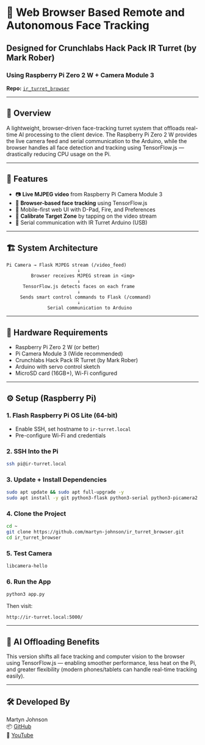 # 🎯 Web Browser Based Remote and Autonomous Face Tracking
## Designed for Crunchlabs Hack Pack IR Turret (by Mark Rober) 
### Using Raspberry Pi Zero 2 W + Camera Module 3 
**Repo:** [`ir_turret_browser`](https://github.com/martyn-johnson/ir_turret_browser)

---

## 🧪 Overview

A lightweight, browser-driven face-tracking turret system that offloads real-time AI processing to the client device. The Raspberry Pi Zero 2 W provides the live camera feed and serial communication to the Arduino, while the browser handles all face detection and tracking using TensorFlow.js — drastically reducing CPU usage on the Pi.

---

## 🚀 Features

- 📷 **Live MJPEG video** from Raspberry Pi Camera Module 3
- 🧠 **Browser-based face tracking** using TensorFlow.js
- 🎯 Mobile-first web UI with D-Pad, Fire, and Preferences
- 🔧 **Calibrate Target Zone** by tapping on the video stream
- 🔌 Serial communication with IR Turret Arduino (USB)

---

## 🏗️ System Architecture

```
Pi Camera → Flask MJPEG stream (/video_feed)
                          ↓
         Browser receives MJPEG stream in <img>
                          ↓
      TensorFlow.js detects faces on each frame
                          ↓
     Sends smart control commands to Flask (/command)
                          ↓
               Serial communication to Arduino
```

---

## 🧰 Hardware Requirements

- Raspberry Pi Zero 2 W (or better)
- Pi Camera Module 3 (Wide recommended)
- Crunchlabs Hack Pack IR Turret (by Mark Rober)
- Arduino with servo control sketch
- MicroSD card (16GB+), Wi-Fi configured

---

## ⚙️ Setup (Raspberry Pi)

### 1. Flash Raspberry Pi OS Lite (64-bit)
- Enable SSH, set hostname to `ir-turret.local`
- Pre-configure Wi-Fi and credentials

### 2. SSH Into the Pi

```bash
ssh pi@ir-turret.local
```

### 3. Update + Install Dependencies

```bash
sudo apt update && sudo apt full-upgrade -y
sudo apt install -y git python3-flask python3-serial python3-picamera2 serial-tools
```

### 4. Clone the Project

```bash
cd ~
git clone https://github.com/martyn-johnson/ir_turret_browser.git
cd ir_turret_browser
```

### 5. Test Camera

```bash
libcamera-hello
```

### 6. Run the App

```bash
python3 app.py
```

Then visit:

```
http://ir-turret.local:5000/
```

---

## 🧠 AI Offloading Benefits

This version shifts all face tracking and computer vision to the browser using TensorFlow.js — enabling smoother performance, less heat on the Pi, and greater flexibility (modern phones/tablets can handle real-time tracking easily).

---

## 🛠️ Developed By

Martyn Johnson  
📦 [GitHub](https://github.com/martyn-johnson)  
🎥 [YouTube](https://www.youtube.com/@atexj)
